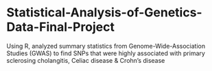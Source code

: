 # Statistical-Analysis-of-Genetics-Data-Final-Project

Using R, analyzed summary statistics from Genome-Wide-Association Studies (GWAS) to find SNPs that were highly associated with primary sclerosing cholangitis, Celiac disease & Crohn’s disease
